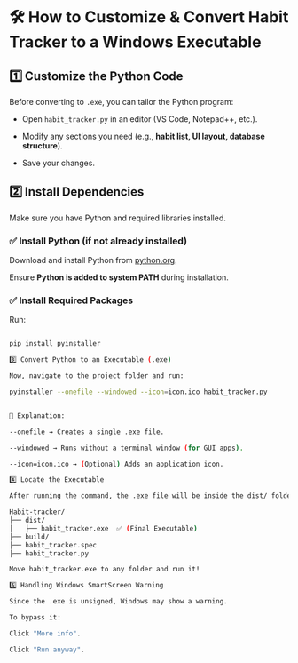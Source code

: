# 🛠️ How to Customize & Convert Habit Tracker to a Windows Executable

## **1️⃣ Customize the Python Code**

Before converting to `.exe`, you can tailor the Python program:

- Open `habit_tracker.py` in an editor (VS Code, Notepad++, etc.).

- Modify any sections you need (e.g., **habit list, UI layout, database structure**).

- Save your changes.

## **2️⃣ Install Dependencies**

Make sure you have Python and required libraries installed.

### ✅ Install Python (if not already installed)

Download and install Python from [python.org](https://www.python.org/downloads/).  

Ensure **Python is added to system PATH** during installation.

### ✅ Install Required Packages

Run:

```sh

pip install pyinstaller

3️⃣ Convert Python to an Executable (.exe)

Now, navigate to the project folder and run:

pyinstaller --onefile --windowed --icon=icon.ico habit_tracker.py


🔹 Explanation:

--onefile → Creates a single .exe file.

--windowed → Runs without a terminal window (for GUI apps).

--icon=icon.ico → (Optional) Adds an application icon.

4️⃣ Locate the Executable

After running the command, the .exe file will be inside the dist/ folder:

Habit-tracker/
├── dist/
│   ├── habit_tracker.exe  ✅ (Final Executable)
├── build/
├── habit_tracker.spec
├── habit_tracker.py

Move habit_tracker.exe to any folder and run it!

5️⃣ Handling Windows SmartScreen Warning

Since the .exe is unsigned, Windows may show a warning.

To bypass it:

Click "More info".

Click "Run anyway".



